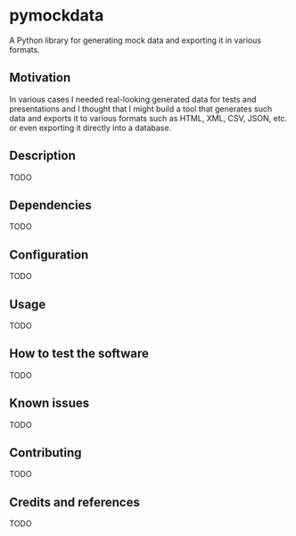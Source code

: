 # pymockdata

A Python library for generating mock data and exporting it in various formats.


## Motivation

In various cases I needed real-looking generated data for tests and presentations and I thought that I might build a tool
that generates such data and exports it to various formats such as HTML, XML, CSV, JSON, etc. or even exporting it directly into a database.

## Description

TODO

## Dependencies

TODO

## Configuration

TODO

## Usage

TODO

## How to test the software

TODO

## Known issues

TODO

## Contributing

TODO

## Credits and references

TODO

